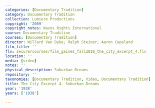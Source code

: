 ```yaml
---
categories: [Documentary Tradition]
category: Documentary Tradition
collection: Lumiere Productions
copyright: '2009'
copyright_notes: Naxos Rights International
course: Documentary Tradition
courses: [Documentary Tradition]
director: Willard Van Dyke; Ralph Steiner; Aaron Copeland
film_title: ''
flv: secure/courses/film_gaines_fall2010_the_city_excerpt_4.flv
location: ''
media: [video]
notes: ''
physical_description: Suburban Dreams
repository: ''
taxonomies: [Documentary Tradition, Video, Documentary Tradition]
title: The City Excerpt 4- Suburban Dreams
year: '1938'
years: ['1938']

---
```

